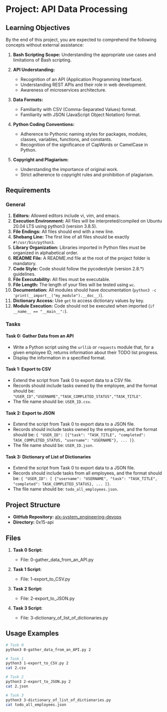 # Project: API Data Processing

## Learning Objectives
By the end of this project, you are expected to comprehend the following concepts without external assistance:

1. **Bash Scripting Scope:** Understanding the appropriate use cases and limitations of Bash scripting.

2. **API Understanding:**
   - Recognition of an API (Application Programming Interface).
   - Understanding REST APIs and their role in web development.
   - Awareness of microservices architecture.

3. **Data Formats:**
   - Familiarity with CSV (Comma-Separated Values) format.
   - Familiarity with JSON (JavaScript Object Notation) format.

4. **Python Coding Conventions:**
   - Adherence to Pythonic naming styles for packages, modules, classes, variables, functions, and constants.
   - Recognition of the significance of CapWords or CamelCase in Python.

5. **Copyright and Plagiarism:**
   - Understanding the importance of original work.
   - Strict adherence to copyright rules and prohibition of plagiarism.

## Requirements
### General
1. **Editors:** Allowed editors include vi, vim, and emacs.
2. **Execution Environment:** All files will be interpreted/compiled on Ubuntu 20.04 LTS using python3 (version 3.8.5).
3. **File Endings:** All files should end with a new line.
4. **Shebang Line:** The first line of all files should be exactly `#!/usr/bin/python3`.
5. **Library Organization:** Libraries imported in Python files must be organized in alphabetical order.
6. **README File:** A README.md file at the root of the project folder is mandatory.
7. **Code Style:** Code should follow the pycodestyle (version 2.8.*) guidelines.
8. **File Executability:** All files must be executable.
9. **File Length:** The length of your files will be tested using `wc`.
10. **Documentation:** All modules should have documentation (`python3 -c 'print(__import__("my_module").__doc__)`).
11. **Dictionary Access:** Use `get` to access dictionary values by key.
12. **Module Execution:** Code should not be executed when imported (`if __name__ == "__main__":`).

### Tasks
#### Task 0: Gather Data from an API
- Write a Python script using the `urllib` or `requests` module that, for a given employee ID, returns information about their TODO list progress.
- Display the information in a specified format.

#### Task 1: Export to CSV
- Extend the script from Task 0 to export data to a CSV file.
- Records should include tasks owned by the employee, and the format should be: `"USER_ID","USERNAME","TASK_COMPLETED_STATUS","TASK_TITLE"`.
- The file name should be: `USER_ID.csv`.

#### Task 2: Export to JSON
- Extend the script from Task 0 to export data to a JSON file.
- Records should include tasks owned by the employee, and the format should be: `{ "USER_ID": [{"task": "TASK_TITLE", "completed": TASK_COMPLETED_STATUS, "username": "USERNAME"}, ... ]}`.
- The file name should be: `USER_ID.json`.

#### Task 3: Dictionary of List of Dictionaries
- Extend the script from Task 0 to export data to a JSON file.
- Records should include tasks from all employees, and the format should be: `{ "USER_ID": [ {"username": "USERNAME", "task": "TASK_TITLE", "completed": TASK_COMPLETED_STATUS}, ... ]}`.
- The file name should be: `todo_all_employees.json`.

## Project Structure
- **GitHub Repository:** [alx-system_engineering-devops](https://github.com/yourusername/alx-system_engineering-devops)
- **Directory:** 0x15-api

## Files
1. **Task 0 Script:**
   - File: 0-gather_data_from_an_API.py

2. **Task 1 Script:**
   - File: 1-export_to_CSV.py

3. **Task 2 Script:**
   - File: 2-export_to_JSON.py

4. **Task 3 Script:**
   - File: 3-dictionary_of_list_of_dictionaries.py

## Usage Examples
```bash
# Task 0
python3 0-gather_data_from_an_API.py 2

# Task 1
python3 1-export_to_CSV.py 2
cat 2.csv

# Task 2
python3 2-export_to_JSON.py 2
cat 2.json

# Task 3
python3 3-dictionary_of_list_of_dictionaries.py
cat todo_all_employees.json
```
